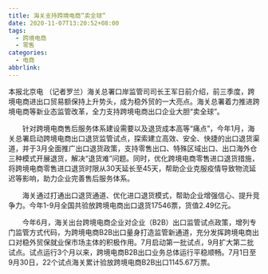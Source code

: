 ```yaml
---
title: 海关支持跨境电商“卖全球”
date: 2020-11-07T13:20:52+08:00
tags:
  - 跨境电商
  - 零售
categories:
  - 电商
abbrlink:
---
```


本报北京电 （记者罗兰）海关总署口岸监管司司长王军日前介绍，前三季度，跨境电商进出口贸易额保持上升势头，成为稳外贸的一大亮点。海关总署着力推进跨境电商等新业态监管改革，全力支持跨境电商出口企业大胆“卖全球”。

　　针对跨境电商售后服务体系建设需要以及退货成本高等“痛点”，今年1月，海关总署启动跨境电商出口退货监管试点，探索建立高效、安全、快捷的出口退货渠道，并于3月全面推广出口退货政策，支持零售出口、特殊区域出口、出口海外仓三种模式开展退货，解决“退货难”问题。同时，优化跨境电商零售进口退货措施，将跨境电商零售进口退货时限从30天延长至45天，帮助企业克服疫情导致物流延迟等影响，助力企业完善售后服务体系。

　　海关通过打通出口退货通道、优化进口退货模式，帮助企业增强信心、提升竞争力。今年1-9月全国共验放跨境电商出口退货17546票，货值2.49亿元。

　　今年6月，海关出台跨境电商企业对企业（B2B）出口监管试点政策，增列专门监管方式代码，为跨境电商B2B出口量身打造监管新通道，充分发挥跨境电商出口对稳外贸保就业保市场主体的积极作用。7月启动第一批试点，9月扩大第二批试点。试点运行3个月以来，跨境电商B2B出口业务总体运行平稳顺畅。7月1日至9月30日，22个试点海关累计验放跨境电商B2B出口1145.67万票。